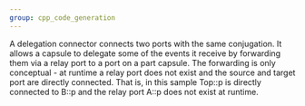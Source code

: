 ```yaml
---
group: cpp_code_generation
---
```

A delegation connector connects two ports with the same conjugation. It allows a capsule to delegate some of the events it receive by forwarding them via a relay port to a port on a part capsule. The forwarding is only conceptual - at runtime a relay port does not exist and the source and target port are directly connected. That is, in this sample Top::p is directly connected to B::p and the relay port A::p does not exist at runtime.